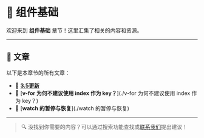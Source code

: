 # 🧩 组件基础

欢迎来到 **组件基础** 章节！这里汇集了相关的内容和资源。

---

## 📝 文章

以下是本章节的所有文章：

- 📄 [**3.5更新**](./3.5更新)
- 📃 [**v-for 为何不建议使用 index 作为 key？**](./v-for 为何不建议使用 index 作为 key？)
- 📑 [**watch 的暂停与恢复**](./watch 的暂停与恢复)

---

> 🔍 没找到你需要的内容？可以通过搜索功能查找或[联系我们](https://github.com/benhaooo)提出建议！
